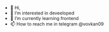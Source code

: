 - 👋 Hi,
- 👀 I’m interested in  deveeloped
- 🌱 I’m currently learning frontend
- 📫 How to reach me in telegram @vovkan09

<!---
vovkan09/vovkan09 is a ✨ special ✨ repository because its `README.md` (this file) appears on your GitHub profile.
You can click the Preview link to take a look at your changes.
--->
